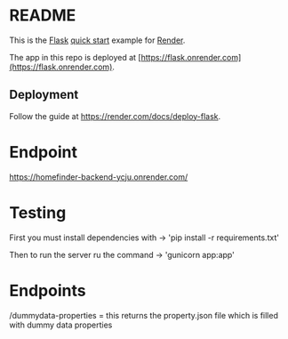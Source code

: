 # README

This is the [Flask](http://flask.pocoo.org/) [quick start](http://flask.pocoo.org/docs/1.0/quickstart/#a-minimal-application) example for [Render](https://render.com).

The app in this repo is deployed at [https://flask.onrender.com](https://flask.onrender.com).

## Deployment

Follow the guide at https://render.com/docs/deploy-flask.

# Endpoint

https://homefinder-backend-ycju.onrender.com/

# Testing 

First you must install dependencies with -> 'pip install -r requirements.txt'

Then to run the server ru the command -> 'gunicorn app:app'


# Endpoints

/dummydata-properties = this returns the property.json file which is filled with dummy data properties


